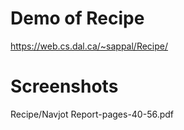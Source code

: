 # Demo of Recipe
https://web.cs.dal.ca/~sappal/Recipe/

# Screenshots
Recipe/Navjot Report-pages-40-56.pdf

